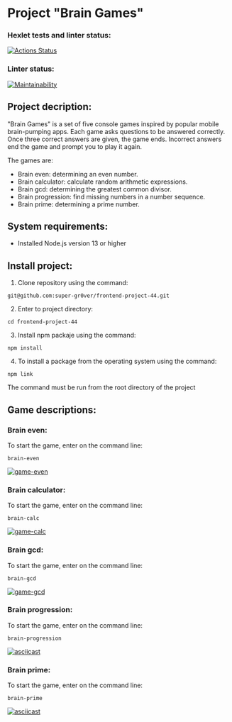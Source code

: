 # Project "Brain Games"

### Hexlet tests and linter status:
[![Actions Status](https://github.com/super-gr0ver/frontend-project-44/workflows/hexlet-check/badge.svg)](https://github.com/super-gr0ver/frontend-project-44/actions)

### Linter status:
[![Maintainability](https://api.codeclimate.com/v1/badges/e725594b7276b16c2b9b/maintainability)](https://codeclimate.com/github/super-gr0ver/frontend-project-44/maintainability)

## Project decription:
"Brain Games" is a set of five console games inspired by popular mobile brain-pumping apps. Each game asks questions to be answered correctly. Once three correct answers are given, the game ends. Incorrect answers end the game and prompt you to play it again.

The games are:
* Brain even: determining an even number.
* Brain calculator: calculate random arithmetic expressions.
* Brain gcd: determining the greatest common divisor.
* Brain progression: find missing numbers in a number sequence.
* Brain prime: determining a prime number.


## System requirements:
* Installed Node.js version 13 or higher

## Install project:
1. Clone repository using the command:
```
git@github.com:super-gr0ver/frontend-project-44.git
```
2. Enter to project directory:
```
cd frontend-project-44
```
3. Install npm packaje using the command:
```
npm install
```
4. To install a package from the operating system using the command: 
```
npm link 
```
The command must be run from the root directory of the project

## Game descriptions:
### Brain even:
To start the game, enter on the command line:
```
brain-even
```
[![game-even](https://asciinema.org/a/IbB415j45YXikkZzpfLPKJuVh.svg)](https://asciinema.org/a/IbB415j45YXikkZzpfLPKJuVh)

### Brain calculator:
To start the game, enter on the command line:
```
brain-calc
```
[![game-calc](https://asciinema.org/a/bR0aOfmisKD8zjkyLLLcufmi4.svg)](https://asciinema.org/a/bR0aOfmisKD8zjkyLLLcufmi4)

### Brain gcd:
To start the game, enter on the command line:
```
brain-gcd
```
[![game-gcd](https://asciinema.org/a/GVInOVrhdxsDeXDD28lOLrBDP.svg)](https://asciinema.org/a/GVInOVrhdxsDeXDD28lOLrBDP)

### Brain progression:
To start the game, enter on the command line:
```
brain-progression
```
[![asciicast](https://asciinema.org/a/HqZ4J5sOEDBfAT7zpV39Gk7n8.svg)](https://asciinema.org/a/HqZ4J5sOEDBfAT7zpV39Gk7n8)

### Brain prime:
To start the game, enter on the command line:
```
brain-prime
```
[![asciicast](https://asciinema.org/a/Yg6CIWyZEGMRzkCcsuMlQgq9S.svg)](https://asciinema.org/a/Yg6CIWyZEGMRzkCcsuMlQgq9S)


